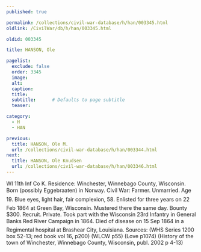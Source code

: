 ```yaml
---
published: true

permalink: /collections/civil-war-database/h/han/003345.html
oldlink: /CivilWar/db/h/han/003345.html

oldid: 003345

title: HANSON, Ole

pagelist:
  exclude: false
  order: 3345
  image: 
  alt:
  caption:
  title:
  subtitle:      # Defaults to page subtitle
  teaser:

category: 
  - H 
  - HAN

previous:
  title: HANSON, Ole M.
  url: /collections/civil-war-database/h/han/003344.html  
next:
  title: HANSON, Ole Knudsen
  url: /collections/civil-war-database/h/han/003346.html   
---
```

WI 11th Inf Co K. Residence: Winchester, Winnebago County, Wisconsin. Born (possibly Eggebraaten&#148;) in Norway. Civil War: Farmer. Unmarried. Age 19. Blue eyes, light hair, fair complexion, 5&#146;8&#148;. Enlisted for three years on 22 Feb 1864 at Green Bay, Wisconsin. Mustered there the same day. Bounty $300. Recruit. Private. Took part with the Wisconsin 23rd Infantry in General Banks&#146; Red River Campaign in 1864. Died of disease on 15 Sep 1864 in a Regimental hospital at Brashear City, Louisiana. Sources: (WHS Series 1200 box 52-13; red book vol 16, p200) (WLCW p55) (Love p1074) (History of the town of Winchester, Winnebago County, Wisconsin, publ. 2002 p 4-13)